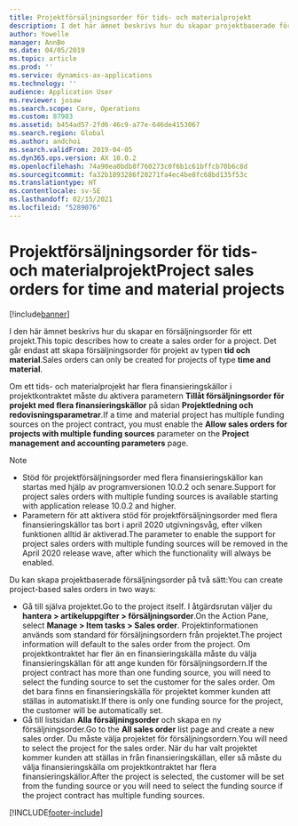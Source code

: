 ```yaml
---
title: Projektförsäljningsorder för tids- och materialprojekt
description: I det här ämnet beskrivs hur du skapar projektbaserade försäljningsorder för tids- och materialprojekt.
author: Yowelle
manager: AnnBe
ms.date: 04/05/2019
ms.topic: article
ms.prod: ''
ms.service: dynamics-ax-applications
ms.technology: ''
audience: Application User
ms.reviewer: josaw
ms.search.scope: Core, Operations
ms.custom: 87983
ms.assetid: b454ad57-2fd6-46c9-a77e-646de4153067
ms.search.region: Global
ms.author: andchoi
ms.search.validFrom: 2019-04-05
ms.dyn365.ops.version: AX 10.0.2
ms.openlocfilehash: 74a90ea0bdb8f760273c0f6b1c61bffcb70b6c8d
ms.sourcegitcommit: fa32b1893286f20271fa4ec4be8fc68bd135f53c
ms.translationtype: HT
ms.contentlocale: sv-SE
ms.lasthandoff: 02/15/2021
ms.locfileid: "5289076"
---
```

# <a name="project-sales-orders-for-time-and-material-projects"></a><span data-ttu-id="1e05c-103">Projektförsäljningsorder för tids- och materialprojekt</span><span class="sxs-lookup"><span data-stu-id="1e05c-103">Project sales orders for time and material projects</span></span>

[!include[banner](../includes/banner.md)]

<span data-ttu-id="1e05c-104">I den här ämnet beskrivs hur du skapar en försäljningsorder för ett projekt.</span><span class="sxs-lookup"><span data-stu-id="1e05c-104">This topic describes how to create a sales order for a project.</span></span> <span data-ttu-id="1e05c-105">Det går endast att skapa försäljningsorder för projekt av typen **tid och material**.</span><span class="sxs-lookup"><span data-stu-id="1e05c-105">Sales orders can only be created for projects of type **time and material**.</span></span>

<span data-ttu-id="1e05c-106">Om ett tids- och materialprojekt har flera finansieringskällor i projektkontraktet måste du aktivera parametern **Tillåt försäljningsorder för projekt med flera finansieringskällor** på sidan **Projektledning och redovisningsparametrar**.</span><span class="sxs-lookup"><span data-stu-id="1e05c-106">If a time and material project has multiple funding sources on the project contract, you must enable the **Allow sales orders for projects with multiple funding sources** parameter on the **Project management and accounting parameters** page.</span></span> 

> [!NOTE]
> - <span data-ttu-id="1e05c-107">Stöd för projektförsäljningsorder med flera finansieringskällor kan startas med hjälp av programversionen 10.0.2 och senare.</span><span class="sxs-lookup"><span data-stu-id="1e05c-107">Support for project sales orders with multiple funding sources is available starting with application release 10.0.2 and higher.</span></span>
> - <span data-ttu-id="1e05c-108">Parametern för att aktivera stöd för projektförsäljningsorder med flera finansieringskällor tas bort i april 2020 utgivningsvåg, efter vilken funktionen alltid är aktiverad.</span><span class="sxs-lookup"><span data-stu-id="1e05c-108">The parameter to enable the support for project sales orders with multiple funding sources will be removed in the April 2020 release wave, after which the functionality will always be enabled.</span></span>

<span data-ttu-id="1e05c-109">Du kan skapa projektbaserade försäljningsorder på två sätt:</span><span class="sxs-lookup"><span data-stu-id="1e05c-109">You can create project-based sales orders in two ways:</span></span>

- <span data-ttu-id="1e05c-110">Gå till själva projektet.</span><span class="sxs-lookup"><span data-stu-id="1e05c-110">Go to the project itself.</span></span> <span data-ttu-id="1e05c-111">I åtgärdsrutan väljer du **hantera > artikeluppgifter > försäljningsorder**.</span><span class="sxs-lookup"><span data-stu-id="1e05c-111">On the Action Pane, select **Manage > Item tasks > Sales order**.</span></span> <span data-ttu-id="1e05c-112">Projektinformationen används som standard för försäljningsordern från projektet.</span><span class="sxs-lookup"><span data-stu-id="1e05c-112">The project information will default to the sales order from the project.</span></span> <span data-ttu-id="1e05c-113">Om projektkontraktet har fler än en finansieringskälla måste du välja finansieringskällan för att ange kunden för försäljningsordern.</span><span class="sxs-lookup"><span data-stu-id="1e05c-113">If the project contract has more than one funding source, you will need to select the funding source to set the customer for the sales order.</span></span> <span data-ttu-id="1e05c-114">Om det bara finns en finansieringskälla för projektet kommer kunden att ställas in automatiskt.</span><span class="sxs-lookup"><span data-stu-id="1e05c-114">If there is only one funding source for the project, the customer will be automatically set.</span></span>
- <span data-ttu-id="1e05c-115">Gå till listsidan **Alla försäljningsorder** och skapa en ny försäljningsorder.</span><span class="sxs-lookup"><span data-stu-id="1e05c-115">Go to the **All sales order** list page and create a new sales order.</span></span> <span data-ttu-id="1e05c-116">Du måste välja projektet för försäljningsordern.</span><span class="sxs-lookup"><span data-stu-id="1e05c-116">You will need to select the project for the sales order.</span></span> <span data-ttu-id="1e05c-117">När du har valt projektet kommer kunden att ställas in från finansieringskällan, eller så måste du välja finansieringskälla om projektkontraktet har flera finansieringskällor.</span><span class="sxs-lookup"><span data-stu-id="1e05c-117">After the project is selected, the customer will be set from the funding source or you will need to select the funding source if the project contract has multiple funding sources.</span></span>



[!INCLUDE[footer-include](../includes/footer-banner.md)]